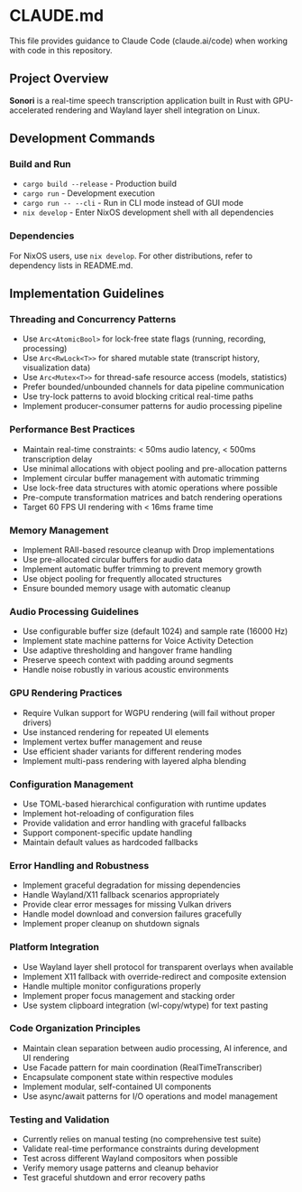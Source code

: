 # CLAUDE.md

This file provides guidance to Claude Code (claude.ai/code) when working with code in this repository.

## Project Overview

**Sonori** is a real-time speech transcription application built in Rust with GPU-accelerated rendering and Wayland layer shell integration on Linux.

## Development Commands

### Build and Run
- `cargo build --release` - Production build
- `cargo run` - Development execution  
- `cargo run -- --cli` - Run in CLI mode instead of GUI mode
- `nix develop` - Enter NixOS development shell with all dependencies

### Dependencies
For NixOS users, use `nix develop`. For other distributions, refer to dependency lists in README.md.

## Implementation Guidelines

### Threading and Concurrency Patterns
- Use `Arc<AtomicBool>` for lock-free state flags (running, recording, processing)
- Use `Arc<RwLock<T>>` for shared mutable state (transcript history, visualization data)  
- Use `Arc<Mutex<T>>` for thread-safe resource access (models, statistics)
- Prefer bounded/unbounded channels for data pipeline communication
- Use try-lock patterns to avoid blocking critical real-time paths
- Implement producer-consumer patterns for audio processing pipeline

### Performance Best Practices
- Maintain real-time constraints: < 50ms audio latency, < 500ms transcription delay
- Use minimal allocations with object pooling and pre-allocation patterns
- Implement circular buffer management with automatic trimming
- Use lock-free data structures with atomic operations where possible
- Pre-compute transformation matrices and batch rendering operations
- Target 60 FPS UI rendering with < 16ms frame time

### Memory Management
- Implement RAII-based resource cleanup with Drop implementations
- Use pre-allocated circular buffers for audio data
- Implement automatic buffer trimming to prevent memory growth
- Use object pooling for frequently allocated structures
- Ensure bounded memory usage with automatic cleanup

### Audio Processing Guidelines
- Use configurable buffer size (default 1024) and sample rate (16000 Hz)
- Implement state machine patterns for Voice Activity Detection
- Use adaptive thresholding and hangover frame handling
- Preserve speech context with padding around segments
- Handle noise robustly in various acoustic environments

### GPU Rendering Practices
- Require Vulkan support for WGPU rendering (will fail without proper drivers)
- Use instanced rendering for repeated UI elements
- Implement vertex buffer management and reuse
- Use efficient shader variants for different rendering modes
- Implement multi-pass rendering with layered alpha blending

### Configuration Management
- Use TOML-based hierarchical configuration with runtime updates
- Implement hot-reloading of configuration files
- Provide validation and error handling with graceful fallbacks
- Support component-specific update handling
- Maintain default values as hardcoded fallbacks

### Error Handling and Robustness
- Implement graceful degradation for missing dependencies
- Handle Wayland/X11 fallback scenarios appropriately
- Provide clear error messages for missing Vulkan drivers
- Handle model download and conversion failures gracefully
- Implement proper cleanup on shutdown signals

### Platform Integration
- Use Wayland layer shell protocol for transparent overlays when available
- Implement X11 fallback with override-redirect and composite extension
- Handle multiple monitor configurations properly
- Implement proper focus management and stacking order
- Use system clipboard integration (wl-copy/wtype) for text pasting

### Code Organization Principles
- Maintain clean separation between audio processing, AI inference, and UI rendering
- Use Facade pattern for main coordination (RealTimeTranscriber)
- Encapsulate component state within respective modules
- Implement modular, self-contained UI components
- Use async/await patterns for I/O operations and model management

### Testing and Validation
- Currently relies on manual testing (no comprehensive test suite)
- Validate real-time performance constraints during development  
- Test across different Wayland compositors when possible
- Verify memory usage patterns and cleanup behavior
- Test graceful shutdown and error recovery paths